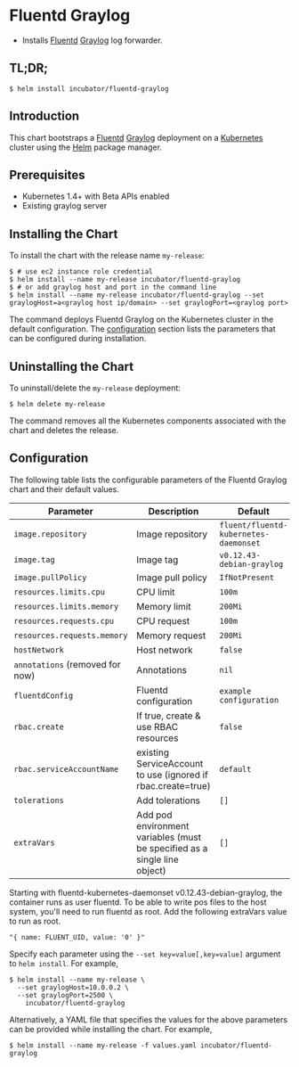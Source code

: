 # Fluentd Graylog

* Installs [Fluentd](https://www.fluentd.org/) [Graylog](https://www.graylog.org/) log forwarder.

## TL;DR;

```console
$ helm install incubator/fluentd-graylog
```

## Introduction

This chart bootstraps a [Fluentd](https://www.fluentd.org/) [Graylog](https://www.graylog.org/) deployment on a [Kubernetes](http://kubernetes.io) cluster using the [Helm](https://helm.sh) package manager.

## Prerequisites

- Kubernetes 1.4+ with Beta APIs enabled
- Existing graylog server

## Installing the Chart

To install the chart with the release name `my-release`:

```console
$ # use ec2 instance role credential
$ helm install --name my-release incubator/fluentd-graylog
$ # or add graylog host and port in the command line
$ helm install --name my-release incubator/fluentd-graylog --set graylogHost=a<graylog host ip/domain> --set graylogPort=<graylog port>
```

The command deploys Fluentd Graylog on the Kubernetes cluster in the default configuration. The [configuration](#configuration) section lists the parameters that can be configured during installation.

## Uninstalling the Chart

To uninstall/delete the `my-release` deployment:

```console
$ helm delete my-release
```

The command removes all the Kubernetes components associated with the chart and deletes the release.

## Configuration

The following table lists the configurable parameters of the Fluentd Graylog chart and their default values.

| Parameter                       | Description                                                               | Default                               |
| ------------------------------- | ------------------------------------------------------------------------- | --------------------------------------|
| `image.repository`              | Image repository                                                          | `fluent/fluentd-kubernetes-daemonset` |
| `image.tag`                     | Image tag                                                                 | `v0.12.43-debian-graylog`                 |
| `image.pullPolicy`              | Image pull policy                                                         | `IfNotPresent`                        |
| `resources.limits.cpu`          | CPU limit                                                                 | `100m`                                |
| `resources.limits.memory`       | Memory limit                                                              | `200Mi`                               |
| `resources.requests.cpu`        | CPU request                                                               | `100m`                                |
| `resources.requests.memory`     | Memory request                                                            | `200Mi`                               |
| `hostNetwork`                   | Host network                                                              | `false`                               |
| `annotations` (removed for now) | Annotations                                                               | `nil`                                 |                                 |
| `fluentdConfig`                 | Fluentd configuration                                                     | `example configuration`               |                          |
| `rbac.create`                   | If true, create & use RBAC resources                                      | `false`                               |
| `rbac.serviceAccountName`       | existing ServiceAccount to use (ignored if rbac.create=true)              | `default`                             |
| `tolerations`                   | Add tolerations                                                           | `[]`                                  |
| `extraVars`                     | Add pod environment variables (must be specified as a single line object) | `[]`                                  |

Starting with fluentd-kubernetes-daemonset v0.12.43-debian-graylog, the container runs as user fluentd. To be able to write pos files to the host system, you'll need to run fluentd as root. Add the following extraVars value to run as root.

```code
"{ name: FLUENT_UID, value: '0' }"
```

Specify each parameter using the `--set key=value[,key=value]` argument to `helm install`. For example,

```console
$ helm install --name my-release \
  --set graylogHost=10.0.0.2 \
  --set graylogPort=2500 \
    incubator/fluentd-graylog
```

Alternatively, a YAML file that specifies the values for the above parameters can be provided while installing the chart. For example,

```console
$ helm install --name my-release -f values.yaml incubator/fluentd-graylog
```

